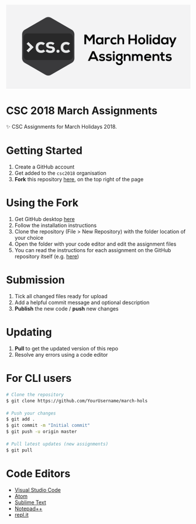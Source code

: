 ![Banner](banner.png)

# CSC 2018 March Assignments

✨ CSC Assignments for March Holidays 2018.

# Getting Started

1. Create a GitHub account
2. Get added to the `csc2018` organisation
3. **Fork** this repository [here](https://github.com/csc2018/march-hols), on the top right of the page

# Using the Fork

1. Get GitHub desktop [here](https://desktop.github.com/)
2. Follow the installation instructions
3. Clone the repository (File > New Repository) with the folder location of your choice
4. Open the folder with your code editor and edit the assignment files
5. You can read the instructions for each assignment on the GitHub repository itself (e.g. [here](https://github.com/csc2018/march-hols/blob/master/assignments/01-introduction/readme.md))

# Submission

1. Tick all changed files ready for upload
2. Add a helpful commit message and optional description
3. **Publish** the new code / **push** new changes

# Updating

1. **Pull** to get the updated version of this repo
2. Resolve any errors using a code editor

# For CLI users

```bash
# Clone the repository
$ git clone https://github.com/YourUsername/march-hols

# Push your changes
$ git add .
$ git commit -m "Initial commit"
$ git push -u origin master

# Pull latest updates (new assignments)
$ git pull
```

# Code Editors
* [Visual Studio Code](https://code.visualstudio.com/)
* [Atom](https://atom.io)
* [Sublime Text](https://www.sublimetext.com/)
* [Notepad++](https://notepad-plus-plus.org/)
* [repl.it](https://repl.it)